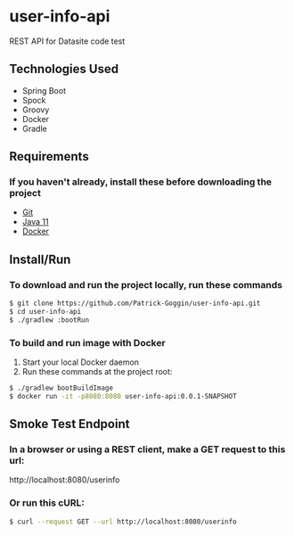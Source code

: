 # user-info-api
REST API for Datasite code test

## Technologies Used
- Spring Boot
- Spock
- Groovy
- Docker
- Gradle

## Requirements
### If you haven't already, install these before downloading the project
- [Git](https://git-scm.com/downloads)
- [Java 11](https://www.oracle.com/java/technologies/javase-jdk11-downloads.html)
- [Docker](https://docs.docker.com/get-docker/)

## Install/Run
### To download and run the project locally, run these commands
```bash
$ git clone https://github.com/Patrick-Goggin/user-info-api.git
$ cd user-info-api
$ ./gradlew :bootRun
```

### To build and run image with Docker
1. Start your local Docker daemon
2. Run these commands at the project root:
```bash
$ ./gradlew bootBuildImage
$ docker run -it -p8080:8080 user-info-api:0.0.1-SNAPSHOT
```

## Smoke Test Endpoint
### In a browser or using a REST client, make a GET request to this url:
http://localhost:8080/userinfo

### Or run this cURL:
```bash
$ curl --request GET --url http://localhost:8080/userinfo
```

